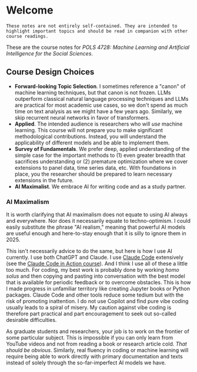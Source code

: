 # Welcome


```{important}
These notes are not entirely self-contained. They are intended to highlight important topics and should be read in companion with other course readings.
```

These are the course notes for *POLS 4728: Machine Learning and Artificial Intelligence for the Social Sciences*. 

## Course Design Choices

- **Forward-looking Topic Selection**. I sometimes reference a "canon" of machine learning techniques, but that canon is not frozen. LLMs outperform classical natural language processing techniques and LLMs are practical for most academic use cases, so we don't spend as much time on text analysis as we might have a few years ago. Similarly, we skip recurrent neural networks in favor of transformers. 
- **Applied**. The intended audience is researchers who will *use* machine learning. This course will not prepare you to make significant methodological contributions. Instead, you will understand the applicability of different models and be able to implement them. 
- **Survey of Fundamentals**. We prefer deep, applied understanding of the simple case for the important methods to (1) even greater breadth that sacrifices understanding or (2) premature optimization where we cover extensions to panel data, time series data, etc. With foundations in place, you the researcher should be prepared to learn necessary extensions in the future.
- **AI Maximalist**. We embrace AI for writing code and as a study partner. 

### AI Maximalism

It is worth clarifying that AI maximalism does not equate to using AI always and everywhere. Nor does it necessarily equate to techno-optimism. I could easily substitute the phrase "AI realism," meaning that powerful AI models are useful enough and here-to-stay enough that it is silly to ignore them in 2025. 

This isn't necessarily advice to do the same, but here is how I use AI currently. I use both ChatGPT and Claude. I use [Claude Code](https://www.anthropic.com/claude-code) extensively (see the [Claude Code in Action course](https://anthropic.skilljar.com/claude-code-in-action)). And I think I use all of these a little too much. For coding, my best work is probably done by working *homo solus* and then copying and pasting into conversation with the best model that is available for periodic feedback or to overcome obstacles. This is how I made progress in unfamiliar territory like creating Jupyter books or Python packages. Claude Code and other tools reduce some tedium but with the risk of promoting inattention. I do not use Copilot and find pure vibe coding usually leads to a spiral of misery. My caution against vibe coding is therefore part practical and part encouragement to seek out so-called desirable difficulties.

As graduate students and researchers, your job is to work on the frontier of some particular subject. This is impossible if you can only learn from YouTube videos and not from reading a book or research article cold. *That should be obvious*. Similarly, real fluency in coding or machine learning will require being able to work directly with primary documentation and texts instead of solely through the so-far-imperfect AI models we have.  



